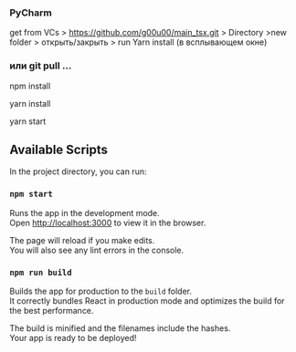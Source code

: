 
### PyCharm 

get from VCs > https://github.com/g00u00/main_tsx.git > Directory >new folder > открыть/закрыть > run Yarn install (в всплывающем окне)

###  или git pull ...

npm install 

yarn install

yarn start

## Available Scripts

In the project directory, you can run:

### `npm start`

Runs the app in the development mode.\
Open [http://localhost:3000](http://localhost:3000) to view it in the browser.

The page will reload if you make edits.\
You will also see any lint errors in the console.


### `npm run build`

Builds the app for production to the `build` folder.\
It correctly bundles React in production mode and optimizes the build for the best performance.

The build is minified and the filenames include the hashes.\
Your app is ready to be deployed!
